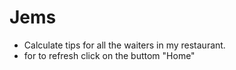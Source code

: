 # Jems
* Calculate tips for all the waiters in my restaurant.
* for to refresh click on the buttom "Home"

